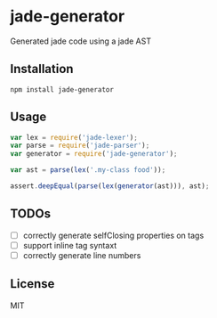 # jade-generator

Generated jade code using a jade AST

## Installation

    npm install jade-generator

## Usage

```js
var lex = require('jade-lexer');
var parse = require('jade-parser');
var generator = require('jade-generator');

var ast = parse(lex('.my-class food'));

assert.deepEqual(parse(lex(generator(ast))), ast);
```

## TODOs

- [ ] correctly generate selfClosing properties on tags
- [ ] support inline tag syntaxt
- [ ] correctly generate line numbers

## License

  MIT
